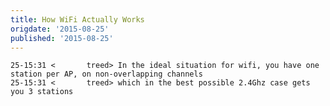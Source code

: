 ```yaml
---
title: How WiFi Actually Works
origdate: '2015-08-25'
published: '2015-08-25'
---
```

    25-15:31 <       treed> In the ideal situation for wifi, you have one station per AP, on non-overlapping channels
    25-15:31 <       treed> which in the best possible 2.4Ghz case gets you 3 stations
